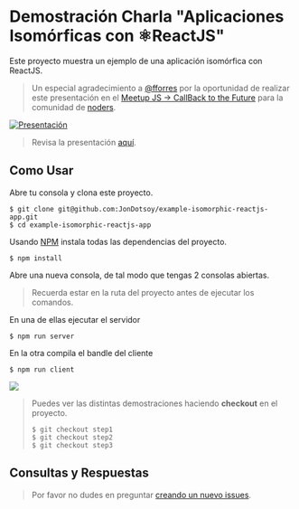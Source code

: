 # Demostración Charla "Aplicaciones Isomórficas con ⚛ReactJS"

Este proyecto muestra un ejemplo de una aplicación isomórfica con ReactJS.

> Un especial agradecimiento a [@fforres](https://github.com/fforres) por la oportunidad de realizar este presentación en el [Meetup JS -> CallBack to the Future](https://www.meetup.com/es-ES/Javascript-Chile/events/238295773/) para la comunidad de [noders](http://noders.com/).

[![Presentación](https://imgur.com/KkDoEtv.png)](https://goo.gl/Fhh04J)

> Revisa la presentación [aquí](https://goo.gl/Fhh04J).

## Como Usar

Abre tu consola y clona este proyecto.

    $ git clone git@github.com:JonDotsoy/example-isomorphic-reactjs-app.git
    $ cd example-isomorphic-reactjs-app

Usando [NPM](https://www.npmjs.com/) instala todas las dependencias del proyecto.

    $ npm install

Abre una nueva consola, de tal modo que tengas 2 consolas abiertas.

> Recuerda estar en la ruta del proyecto antes de ejecutar los comandos.

En una de ellas ejecutar el servidor

    $ npm run server

En la otra compila el bandle del cliente

    $ npm run client

![](https://imgur.com/cBG6GN7.png)

> Puedes ver las distintas demostraciones haciendo **checkout** en el proyecto.
> 
> ```
> $ git checkout step1
> $ git checkout step2
> $ git checkout step3
> ```


## Consultas y Respuestas
> Por favor no dudes en preguntar [creando un nuevo issues](https://github.com/JonDotsoy/example-isomorphic-reactjs-app/issues/new).

